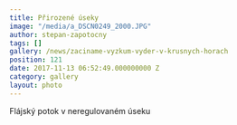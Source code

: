 ```yaml
---
title: Přirozené úseky
image: "/media/a_DSCN0249_2000.JPG"
author: stepan-zapotocny
tags: []
gallery: /news/zaciname-vyzkum-vyder-v-krusnych-horach
position: 121
date: 2017-11-13 06:52:49.000000000 Z
category: gallery
layout: photo
---
```

Flájský potok v neregulovaném úseku
